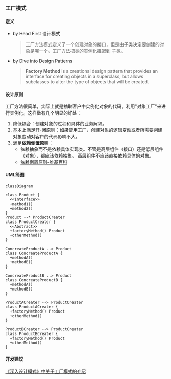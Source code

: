 
### 工厂模式

#### 定义

- by Head First 设计模式
  > 工厂方法模式定义了一个创建对象的接口，但是由子类决定要创建的对象是哪一个。工厂方法把类的实例化推迟到
  > 子类。 

- by Dive into Design Patterns
  > **Factory Method** is a creational design pattern that provides an interface for creating
  > objects in a superclass, but allows subclasses to alter the type of objects that will be 
  > created.

#### 设计原则

工厂方法很简单，实际上就是抽取客户中实例化对象的代码，利用"对象工厂"来进行实例化。这样做有几个明显的好处：
1. 降低耦合：创建对象的过程和具体的业务解耦。
2. 基本上满足开-闭原则：如果使用工厂，创建对象的逻辑变动或者所需要创建对象变动对客户的代码影响不大。
3. 满足**依赖倒置原则**：
   - 依赖抽象而不是依赖具体实现类。不管是高层组件（接口）还是低层组件（对象），都应该依赖抽象。
      高层组件不应该直接依赖具体的对象。
   - [依赖倒置原则-维基百科](https://zh.wikipedia.org/zh-cn/%E4%BE%9D%E8%B5%96%E5%8F%8D%E8%BD%AC%E5%8E%9F%E5%88%99)

#### UML简图

```mermaid
classDiagram

class Product {
  <<Interface>>
  +method1()
  +method2()
}
Product --* ProductCreater
class ProductCreater {
  <<Abstract>>
  +factoryMethod() Product
  +otherMethod()
}

ConcreateProductA ..> Product
class ConcreateProductA {
  +methodA()
  +methodB()
}

ConcreateProductB ..> Product
class ConcreateProductB {
  +methodA()
  +methodB()
}

ProductACreater --> ProductCreater
class ProductACreater {
  +factoryMethod() Product
  +otherMethod()
}

ProductBCreater --> ProductCreater
class ProductBCreater {
  +factoryMethod() Product
  +otherMethod()
}

```

#### 开发建议

[《深入设计模式》中关于工厂模式的介绍](https://refactoringguru.cn/design-patterns/factory-method)
